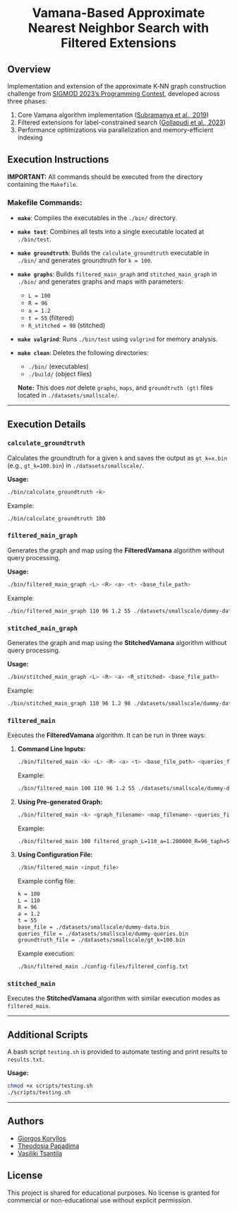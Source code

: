 <h1 align="center">Vamana-Based Approximate Nearest Neighbor Search with Filtered Extensions</h1>

## Overview

Implementation and extension of the approximate K‑NN graph construction challenge from [SIGMOD 2023’s Programming Contest](https://people.cs.rutgers.edu/~dd903/sigmodpc2023/index.html), developed across three phases:
1. Core Vamana algorithm implementation  ([Subramanya et al., 2019](https://dl.acm.org/doi/abs/10.5555/3454287.3455520))  
2. Filtered extensions for label-constrained search ([Gollapudi et al., 2023](https://dl.acm.org/doi/10.1145/3543507.3583552))
3. Performance optimizations via parallelization and memory-efficient indexing

## Execution Instructions
**IMPORTANT:** All commands should be executed from the directory containing the `Makefile`.

### Makefile Commands:
- **`make`**: Compiles the executables in the `./bin/` directory.
- **`make test`**: Combines all tests into a single executable located at `./bin/test`.
- **`make groundtruth`**: Builds the `calculate_groundtruth` executable in `./bin/` and generates groundtruth for `k = 100`.
- **`make graphs`**: Builds `filtered_main_graph` and `stitched_main_graph` in `./bin/` and generates graphs and maps with parameters:
  - `L = 100`
  - `R = 96`
  - `a = 1.2`
  - `t = 55` (filtered)
  - `R_stitched = 98` (stitched)
- **`make valgrind`**: Runs `./bin/test` using `valgrind` for memory analysis.
- **`make clean`**: Deletes the following directories:
  - `./bin/` (executables)
  - `./build/` (object files)

  **Note:** This does *not* delete `graphs`, `maps`, and `groundtruth (gt)` files located in `./datasets/smallscale/`.

---

## Execution Details

### `calculate_groundtruth`
Calculates the groundtruth for a given `k` and saves the output as `gt_k=x.bin` (e.g., `gt_k=100.bin`) in `./datasets/smallscale/`.

**Usage:**
```bash
./bin/calculate_groundtruth <k>
```
Example:
```bash
./bin/calculate_groundtruth 100
```

### `filtered_main_graph`
Generates the graph and map using the **FilteredVamana** algorithm without query processing.

**Usage:**
```bash
./bin/filtered_main_graph <L> <R> <a> <t> <base_file_path>
```
Example:
```bash
./bin/filtered_main_graph 110 96 1.2 55 ./datasets/smallscale/dummy-data.bin
```

### `stitched_main_graph`
Generates the graph and map using the **StitchedVamana** algorithm without query processing.

**Usage:**
```bash
./bin/stitched_main_graph <L> <R> <a> <R_stitched> <base_file_path>
```
Example:
```bash
./bin/stitched_main_graph 110 96 1.2 98 ./datasets/smallscale/dummy-data.bin
```

### `filtered_main`
Executes the **FilteredVamana** algorithm. It can be run in three ways:

1. **Command Line Inputs:**
   ```bash
   ./bin/filtered_main <k> <L> <R> <a> <t> <base_file_path> <queries_file_path> <groundtruth_file_path>
   ```
   Example:
   ```bash
   ./bin/filtered_main 100 110 96 1.2 55 ./datasets/smallscale/dummy-data.bin ./datasets/smallscale/dummy-queries.bin ./datasets/smallscale/gt_k=100.bin
   ```

2. **Using Pre-generated Graph:**
   ```bash
   ./bin/filtered_main <k> <graph_filename> <map_filename> <queries_file_path> <groundtruth_file_path>
   ```
   Example:
   ```bash
   ./bin/filtered_main 100 filtered_graph_L=110_a=1.200000_R=96_taph=55 filtered_map_L=110_a=1.200000_R=96_taph=55 ./datasets/smallscale/dummy-queries.bin ./datasets/smallscale/gt_k=100.bin
   ```

3. **Using Configuration File:**
   ```bash
   ./bin/filtered_main <input_file>
   ```
   Example config file:
   ```txt
   k = 100
   L = 110
   R = 96
   a = 1.2
   t = 55
   base_file = ./datasets/smallscale/dummy-data.bin
   queries_file = ./datasets/smallscale/dummy-queries.bin
   groundtruth_file = ./datasets/smallscale/gt_k=100.bin
   ```
   Example execution:
   ```bash
   ./bin/filtered_main ./config-files/filtered_config.txt
   ```

### `stitched_main`
Executes the **StitchedVamana** algorithm with similar execution modes as `filtered_main`.

---

## Additional Scripts
A bash script `testing.sh` is provided to automate testing and print results to `results.txt`.

**Usage:**
```bash
chmod +x scripts/testing.sh
./scripts/testing.sh
```

---

## Authors
- [Giorgos Koryllos](https://github.com/GeorgeKorillos)
- [Theodosia Papadima](https://github.com/sulpap)
- [Vasiliki Tsantila](https://github.com/VassTs)

## License
This project is shared for educational purposes. No license is granted for commercial or non-educational use without explicit permission.